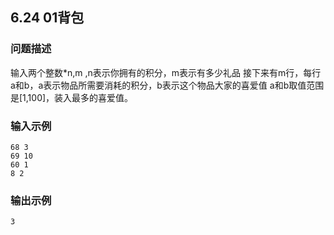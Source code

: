 ## 6.24 01背包

### 问题描述
输入两个整数*n,m ,n表示你拥有的积分，m表示有多少礼品
接下来有m行，每行a和b，a表示物品所需要消耗的积分，b表示这个物品大家的喜爱值
a和b取值范围是[1,100]，装入最多的喜爱值。

### 输入示例

```
68 3
69 10
60 1
8 2
```

### 输出示例

```
3
```


